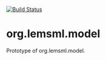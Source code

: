 [![Build Status](https://travis-ci.com/LEMS/org.lemsml.model.svg?branch=master)](https://travis-ci.com/LEMS/org.lemsml.model)

org.lemsml.model
================

Prototype of org.lemsml.model.


